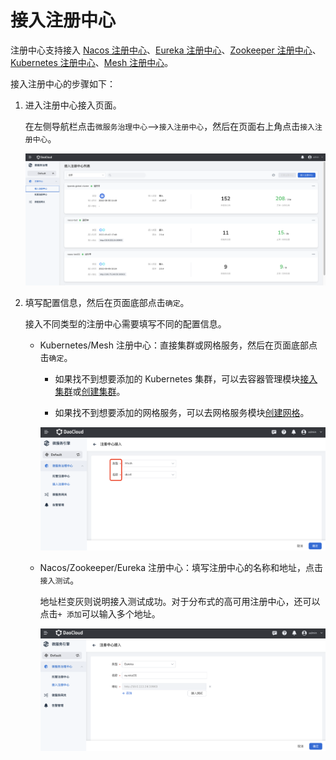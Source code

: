 # 接入注册中心

注册中心支持接入 [Nacos 注册中心](../../../reference/basic-knowledge/registry.md#nacos-注册中心)、[Eureka 注册中心](../../../reference/basic-knowledge/registry.md#eureka-注册中心)、[Zookeeper 注册中心](../../../reference/basic-knowledge/registry.md#zookeeper-注册中心)、[Kubernetes 注册中心](../../../reference/basic-knowledge/registry.md#kubernetes-注册中心)、[Mesh 注册中心](../../../reference/basic-knowledge/registry.md#service-mesh-注册中心)。

接入注册中心的步骤如下：

1. 进入注册中心接入页面。

    在左侧导航栏点击`微服务治理中心`-->`接入注册中心`，然后在页面右上角点击`接入注册中心`。

    ![进入接入注册中心页面](imgs/enter-integrate-page.png)

2. 填写配置信息，然后在页面底部点击`确定`。

    接入不同类型的注册中心需要填写不同的配置信息。

    - Kubernetes/Mesh 注册中心：直接集群或网格服务，然后在页面底部点击`确定`。

        - 如果找不到想要添加的 Kubernetes 集群，可以去容器管理模块[接入集群](../../../kpanda/07UserGuide/Clusters/JoinACluster.md)或[创建集群](../../../kpanda/07UserGuide/Clusters/CreateCluster.md)。

        - 如果找不到想要添加的网格服务，可以去网格服务模块[创建网格](../../../mspider/03UserGuide/servicemesh/README.md)。

        ![接入 Mesh/Kubernetes](imgs/integrate2.png)

    - Nacos/Zookeeper/Eureka 注册中心：填写注册中心的名称和地址，点击`接入测试`。

        地址栏变灰则说明接入测试成功。对于分布式的高可用注册中心，还可以点击`+ 添加`可以输入多个地址。

        ![接入 Nacos/Zookeeper/Eureka](imgs/integrate1.png)
